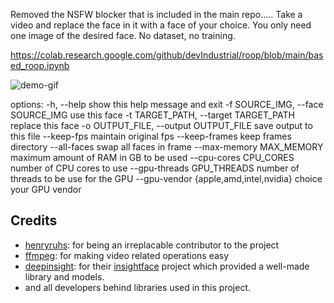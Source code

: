 Removed the NSFW blocker that is included in the main repo.....
Take a video and replace the face in it with a face of your choice. You only need one image of the desired face. No dataset, no training.

https://colab.research.google.com/github/devIndustrial/roop/blob/main/based_roop.ipynb

![demo-gif](demo.gif)

options:
  -h, --help            show this help message and exit
  -f SOURCE_IMG, --face SOURCE_IMG
                        use this face
  -t TARGET_PATH, --target TARGET_PATH
                        replace this face
  -o OUTPUT_FILE, --output OUTPUT_FILE
                        save output to this file
  --keep-fps            maintain original fps
  --keep-frames         keep frames directory
  --all-faces           swap all faces in frame
  --max-memory MAX_MEMORY
                        maximum amount of RAM in GB to be used
  --cpu-cores CPU_CORES
                        number of CPU cores to use
  --gpu-threads GPU_THREADS
                        number of threads to be use for the GPU
  --gpu-vendor {apple,amd,intel,nvidia}
                        choice your GPU vendor

## Credits
- [henryruhs](https://github.com/henryruhs): for being an irreplacable contributor to the project
- [ffmpeg](https://ffmpeg.org/): for making video related operations easy
- [deepinsight](https://github.com/deepinsight): for their [insightface](https://github.com/deepinsight/insightface) project which provided a well-made library and models.
- and all developers behind libraries used in this project.
